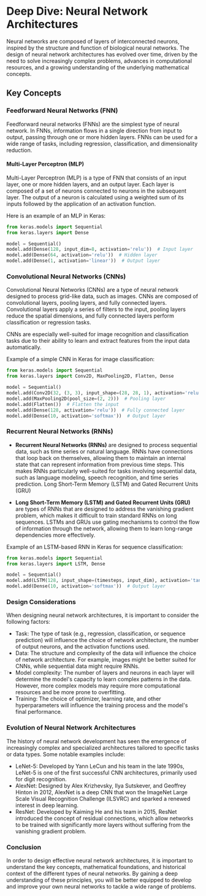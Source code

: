 # Deep Dive: Neural Network Architectures

Neural networks are composed of layers of interconnected neurons, inspired by the structure and function of biological neural networks. The design of neural network architectures has evolved over time, driven by the need to solve increasingly complex problems, advances in computational resources, and a growing understanding of the underlying mathematical concepts.

## Key Concepts

### Feedforward Neural Networks (FNN)

Feedforward neural networks (FNNs) are the simplest type of neural network. In FNNs, information flows in a single direction from input to output, passing through one or more hidden layers. FNNs can be used for a wide range of tasks, including regression, classification, and dimensionality reduction.

#### Multi-Layer Perceptron (MLP)

Multi-Layer Perceptron (MLP) is a type of FNN that consists of an input layer, one or more hidden layers, and an output layer. Each layer is composed of a set of neurons connected to neurons in the subsequent layer. The output of a neuron is calculated using a weighted sum of its inputs followed by the application of an activation function.

Here is an example of an MLP in Keras:

```python
from keras.models import Sequential
from keras.layers import Dense

model = Sequential()
model.add(Dense(128, input_dim=8, activation='relu'))  # Input layer
model.add(Dense(64, activation='relu'))  # Hidden layer
model.add(Dense(1, activation='linear'))  # Output layer
```

### Convolutional Neural Networks (CNNs)

Convolutional Neural Networks (CNNs) are a type of neural network designed to process grid-like data, such as images. CNNs are composed of convolutional layers, pooling layers, and fully connected layers. Convolutional layers apply a series of filters to the input, pooling layers reduce the spatial dimensions, and fully connected layers perform classification or regression tasks.

CNNs are especially well-suited for image recognition and classification tasks due to their ability to learn and extract features from the input data automatically.

Example of a simple CNN in Keras for image classification:

```python
from keras.models import Sequential
from keras.layers import Conv2D, MaxPooling2D, Flatten, Dense

model = Sequential()
model.add(Conv2D(32, (3, 3), input_shape=(28, 28, 1), activation='relu'))  # Convolutional layer
model.add(MaxPooling2D(pool_size=(2, 2)))  # Pooling layer
model.add(Flatten())  # Flatten the input
model.add(Dense(128, activation='relu'))  # Fully connected layer
model.add(Dense(10, activation='softmax'))  # Output layer
```

### Recurrent Neural Networks (RNNs)

- **Recurrent Neural Networks (RNNs)** are designed to process sequential data, such as time series or natural language. RNNs have connections that loop back on themselves, allowing them to maintain an internal state that can represent information from previous time steps. This makes RNNs particularly well-suited for tasks involving sequential data, such as language modeling, speech recognition, and time series prediction.
Long Short-Term Memory (LSTM) and Gated Recurrent Units (GRU)

- **Long Short-Term Memory (LSTM) and Gated Recurrent Units (GRU)** are types of RNNs that are designed to address the vanishing gradient problem, which makes it difficult to train standard RNNs on long sequences. LSTMs and GRUs use gating mechanisms to control the flow of information through the network, allowing them to learn long-range dependencies more effectively.

Example of an LSTM-based RNN in Keras for sequence classification:

```python
from keras.models import Sequential
from keras.layers import LSTM, Dense

model = Sequential()
model.add(LSTM(128, input_shape=(timesteps, input_dim), activation='tanh'))  # LSTM layer
model.add(Dense(10, activation='softmax'))  # Output layer
```

### Design Considerations

When designing neural network architectures, it is important to consider the following factors:

- Task: The type of task (e.g., regression, classification, or sequence prediction) will influence the choice of network architecture, the number of output neurons, and the activation functions used.
- Data: The structure and complexity of the data will influence the choice of network architecture. For example, images might be better suited for CNNs, while sequential data might require RNNs.
- Model complexity: The number of layers and neurons in each layer will determine the model's capacity to learn complex patterns in the data. However, more complex models may require more computational resources and be more prone to overfitting.
- Training: The choice of optimizer, learning rate, and other hyperparameters will influence the training process and the model's final performance.

### Evolution of Neural Network Architectures

The history of neural network development has seen the emergence of increasingly complex and specialized architectures tailored to specific tasks or data types. Some notable examples include:

- LeNet-5: Developed by Yann LeCun and his team in the late 1990s, LeNet-5 is one of the first successful CNN architectures, primarily used for digit recognition.
- AlexNet: Designed by Alex Krizhevsky, Ilya Sutskever, and Geoffrey Hinton in 2012, AlexNet is a deep CNN that won the ImageNet Large Scale Visual Recognition Challenge (ILSVRC) and sparked a renewed interest in deep learning.
- ResNet: Developed by Kaiming He and his team in 2015, ResNet introduced the concept of residual connections, which allow networks to be trained with significantly more layers without suffering from the vanishing gradient problem.

### Conclusion

In order to design effective neural network architectures, it is important to understand the key concepts, mathematical foundations, and historical context of the different types of neural networks. By gaining a deep understanding of these principles, you will be better equipped to develop and improve your own neural networks to tackle a wide range of problems.
